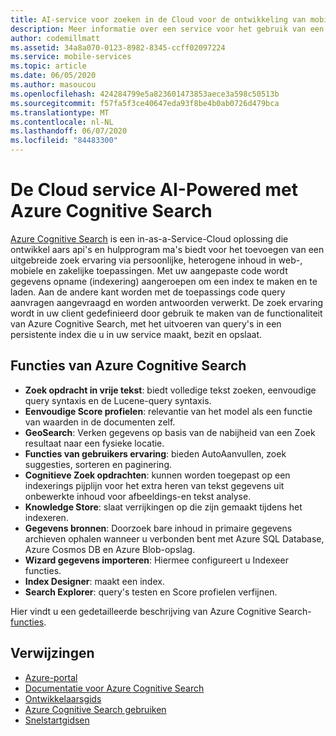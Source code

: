 ```yaml
---
title: AI-service voor zoeken in de Cloud voor de ontwikkeling van mobiele toepassingen met behulp van Azure Cognitive Search
description: Meer informatie over een service voor het gebruik van een AI-zoek service in de Cloud voor de ontwikkeling van mobiele toepassingen.
author: codemillmatt
ms.assetid: 34a8a070-0123-8982-8345-ccff02097224
ms.service: mobile-services
ms.topic: article
ms.date: 06/05/2020
ms.author: masoucou
ms.openlocfilehash: 424284799e5a823601473853aece3a598c50513b
ms.sourcegitcommit: f57fa5f3ce40647eda93f8be4b0ab0726d479bca
ms.translationtype: MT
ms.contentlocale: nl-NL
ms.lasthandoff: 06/07/2020
ms.locfileid: "84483300"
---
```

# <a name="ai-powered-cloud-service-with-azure-cognitive-search"></a>De Cloud service AI-Powered met Azure Cognitive Search
[Azure Cognitive Search](https://azure.microsoft.com/services/search/) is een in-as-a-Service-Cloud oplossing die ontwikkel aars api's en hulpprogram ma's biedt voor het toevoegen van een uitgebreide zoek ervaring via persoonlijke, heterogene inhoud in web-, mobiele en zakelijke toepassingen. Met uw aangepaste code wordt gegevens opname (indexering) aangeroepen om een index te maken en te laden. Aan de andere kant worden met de toepassings code query aanvragen aangevraagd en worden antwoorden verwerkt. De zoek ervaring wordt in uw client gedefinieerd door gebruik te maken van de functionaliteit van Azure Cognitive Search, met het uitvoeren van query's in een persistente index die u in uw service maakt, bezit en opslaat.

## <a name="azure-cognitive-search-features"></a>Functies van Azure Cognitive Search
- **Zoek opdracht in vrije tekst**: biedt volledige tekst zoeken, eenvoudige query syntaxis en de Lucene-query syntaxis.
- **Eenvoudige Score profielen**: relevantie van het model als een functie van waarden in de documenten zelf.
- **GeoSearch**: Verken gegevens op basis van de nabijheid van een Zoek resultaat naar een fysieke locatie.
- **Functies van gebruikers ervaring**: bieden AutoAanvullen, zoek suggesties, sorteren en paginering.
- **Cognitieve Zoek opdrachten**: kunnen worden toegepast op een indexerings pijplijn voor het extra heren van tekst gegevens uit onbewerkte inhoud voor afbeeldings-en tekst analyse.
- **Knowledge Store**: slaat verrijkingen op die zijn gemaakt tijdens het indexeren.
- **Gegevens bronnen**: Doorzoek bare inhoud in primaire gegevens archieven ophalen wanneer u verbonden bent met Azure SQL Database, Azure Cosmos DB en Azure Blob-opslag.
- **Wizard gegevens importeren**: Hiermee configureert u Indexeer functies. 
- **Index Designer**: maakt een index. 
- **Search Explorer**: query's testen en Score profielen verfijnen.

Hier vindt u een gedetailleerde beschrijving van Azure Cognitive Search- [functies](/azure/search/search-what-is-azure-search#feature-descriptions).

## <a name="references"></a>Verwijzingen
- [Azure-portal](https://portal.azure.com) 
- [Documentatie voor Azure Cognitive Search](/azure/search/)
- [Ontwikkelaarsgids](https://azure.microsoft.com/resources/iot-developers-guide/)
- [Azure Cognitive Search gebruiken](/azure/search/search-what-is-azure-search#how-to-use-azure-cognitive-search)
- [Snelstartgidsen](/azure/search/search-create-service-portal)

 